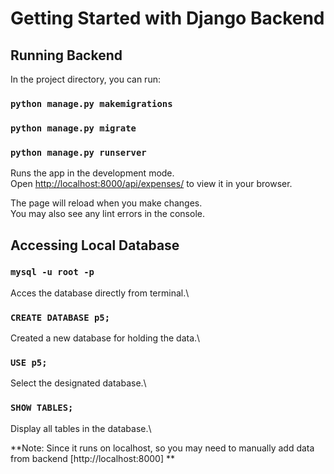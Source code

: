 # Getting Started with Django Backend
## Running Backend

In the project directory, you can run:

### `python manage.py makemigrations`
### `python manage.py migrate`
### `python manage.py runserver`

Runs the app in the development mode.\
Open [http://localhost:8000/api/expenses/](http://localhost:8000/api/expenses/) to view it in your browser.

The page will reload when you make changes.\
You may also see any lint errors in the console.

## Accessing Local Database

### `mysql -u root -p`

Acces the database directly from terminal.\

### `CREATE DATABASE p5;`

Created a new database for holding the data.\

### `USE p5;`

Select the designated database.\

### `SHOW TABLES;`
Display all tables in the database.\


**Note: Since it runs on localhost, so you may need to manually add data from backend [http://localhost:8000] **

